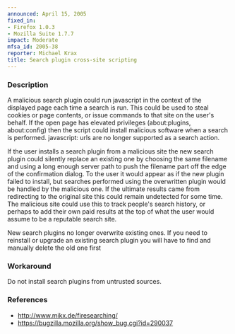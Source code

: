 ```yaml
---
announced: April 15, 2005
fixed_in:
- Firefox 1.0.3
- Mozilla Suite 1.7.7
impact: Moderate
mfsa_id: 2005-38
reporter: Michael Krax
title: Search plugin cross-site scripting
---
```


<h3>Description</h3>

<p>A malicious search plugin could run javascript in the context of the
displayed page each time a search is run. This could be used to steal
cookies or page contents, or issue commands to that site on the user's
behalf. If the open page has elevated privileges (about:plugins,
about:config) then the script could install malicious software when
a search is performed. javascript: urls are no longer supported as
a search action.</p>

<p>If the user installs a search plugin from a malicious site the
new search plugin could silently replace an existing one by 
choosing the same filename and using a long enough server path to push the
filename part off the edge of the confirmation dialog. To the user it
would appear as if the new plugin failed to install, but searches performed
using the overwritten plugin would be handled by the malicious one. If the
ultimate results came from redirecting to the original site this could
remain undetected for some time. The malicious site could use this to
track people's search history, or perhaps to add their own paid results
at the top of what the user would assume to be a reputable search site.</p>

<p>New search plugins no longer overwrite existing ones. If
you need to reinstall or upgrade an existing search plugin
you will have to find and manually delete the old one first</p>

<h3>Workaround</h3>

<p>Do not install search plugins from untrusted sources.</p>

<h3>References</h3>

<ul>
<li><a class="ex-ref" href="http://www.mikx.de/firesearching/">http://www.mikx.de/firesearching/</a></li>

<li><a href="https://bugzilla.mozilla.org/show_bug.cgi?id=290037">
https://bugzilla.mozilla.org/show_bug.cgi?id=290037</a></li>
</ul>



